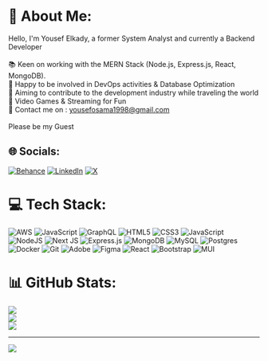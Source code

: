 # 💫 About Me:
Hello, I'm Yousef Elkady, a former System Analyst and currently a Backend Developer<br><br>📚 Keen on working with the MERN Stack (Node.js, Express.js, React, MongoDB).<br>🧠 Happy to be involved in DevOps activities & Database Optimization<br>🎯 Aiming to contribute to the development industry while traveling the world<br>🏓 Video Games & Streaming for Fun<br>📩 Contact me on : yousefosama1998@gmail.com<br><br>Please be my Guest 


## 🌐 Socials:
[![Behance](https://img.shields.io/badge/Behance-1769ff?logo=behance&logoColor=white)](https://behance.net/yousefelkady14) [![LinkedIn](https://img.shields.io/badge/LinkedIn-%230077B5.svg?logo=linkedin&logoColor=white)](https://linkedin.com/in/yousefelkady) [![X](https://img.shields.io/badge/X-black.svg?logo=X&logoColor=white)](https://x.com/the_soff) 

# 💻 Tech Stack:
![AWS](https://img.shields.io/badge/AWS-%23FF9900.svg?style=flat&logo=amazon-aws&logoColor=white) ![JavaScript](https://img.shields.io/badge/javascript-%23323330.svg?style=flat&logo=javascript&logoColor=%23F7DF1E) ![GraphQL](https://img.shields.io/badge/-GraphQL-E10098?style=flat&logo=graphql&logoColor=white) ![HTML5](https://img.shields.io/badge/html5-%23E34F26.svg?style=flat&logo=html5&logoColor=white) ![CSS3](https://img.shields.io/badge/css3-%231572B6.svg?style=flat&logo=css3&logoColor=white) ![JavaScript](https://img.shields.io/badge/javascript-%23323330.svg?style=flat&logo=javascript&logoColor=%23F7DF1E) ![NodeJS](https://img.shields.io/badge/node.js-6DA55F?style=flat&logo=node.js&logoColor=white) ![Next JS](https://img.shields.io/badge/Next-black?style=flat&logo=next.js&logoColor=white) ![Express.js](https://img.shields.io/badge/express.js-%23404d59.svg?style=flat&logo=express&logoColor=%2361DAFB) ![MongoDB](https://img.shields.io/badge/MongoDB-%234ea94b.svg?style=flat&logo=mongodb&logoColor=white) ![MySQL](https://img.shields.io/badge/mysql-4479A1.svg?style=flat&logo=mysql&logoColor=white) ![Postgres](https://img.shields.io/badge/postgres-%23316192.svg?style=flat&logo=postgresql&logoColor=white) ![Docker](https://img.shields.io/badge/docker-%230db7ed.svg?style=flat&logo=docker&logoColor=white) ![Git](https://img.shields.io/badge/git-%23F05033.svg?style=flat&logo=git&logoColor=white) ![Adobe](https://img.shields.io/badge/adobe-%23FF0000.svg?style=flat&logo=adobe&logoColor=white) ![Figma](https://img.shields.io/badge/figma-%23F24E1E.svg?style=flat&logo=figma&logoColor=white) ![React](https://img.shields.io/badge/react-%2320232a.svg?style=flat&logo=react&logoColor=%2361DAFB) ![Bootstrap](https://img.shields.io/badge/bootstrap-%238511FA.svg?style=flat&logo=bootstrap&logoColor=white) ![MUI](https://img.shields.io/badge/MUI-%230081CB.svg?style=flat&logo=mui&logoColor=white)
# 📊 GitHub Stats:
![](https://github-readme-stats.vercel.app/api?username=yousefelkady&theme=react&hide_border=true&include_all_commits=true&count_private=false)<br/>
![](https://github-readme-streak-stats.herokuapp.com/?user=yousefelkady&theme=react&hide_border=true)<br/>
![](https://github-readme-stats.vercel.app/api/top-langs/?username=yousefelkady&theme=react&hide_border=true&include_all_commits=true&count_private=false&layout=compact)

---
[![](https://visitcount.itsvg.in/api?id=yousefelkady&icon=8&color=1)](https://visitcount.itsvg.in)

<!-- Proudly created with GPRM ( https://gprm.itsvg.in ) -->
